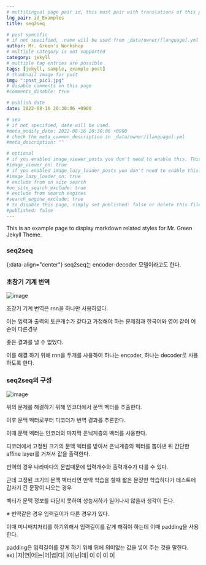 ```yaml
---
# multilingual page pair id, this must pair with translations of this page. (This name must be unique)
lng_pair: id_Examples
title: seq2seq

# post specific
# if not specified, .name will be used from _data/owner/[language].yml
author: Mr. Green's Workshop
# multiple category is not supported
category: jekyll
# multiple tag entries are possible
tags: [jekyll, sample, example post]
# thumbnail image for post
img: ":post_pic1.jpg"
# disable comments on this page
#comments_disable: true

# publish date
date: 2022-08-16 20:30:06 +0900

# seo
# if not specified, date will be used.
#meta_modify_date: 2022-08-16 20:30:06 +0900
# check the meta_common_description in _data/owner/[language].yml
#meta_description: ""

# optional
# if you enabled image_viewer_posts you don't need to enable this. This is only if image_viewer_posts = false
#image_viewer_on: true
# if you enabled image_lazy_loader_posts you don't need to enable this. This is only if image_lazy_loader_posts = false
#image_lazy_loader_on: true
# exclude from on site search
#on_site_search_exclude: true
# exclude from search engines
#search_engine_exclude: true
# to disable this page, simply set published: false or delete this file
#published: false
---
```


<!-- outline-start -->

This is an example page to display markdown related styles for Mr. Green Jekyll Theme.

<!-- outline-end -->

### seq2seq
{:data-align="center"}
seq2seq는 encoder-decoder 모델이라고도 한다.  
  
  
  
### 초창기 기계 번역
![image](https://user-images.githubusercontent.com/42092560/184919250-5eaafb53-b4c1-43bc-aee0-0316eb6bb613.png)  

초창기 기계 번역은 rnn을 하나만 사용하였다.  
  
이는 입력과 출력의 토큰개수가 같다고 가정해야 하는 문제점과 한국어와 영어 같이 어순이 다른경우  
  
좋은 결과를 낼 수 없었다.  
  
이를 해결 하기 위해 rnn을 두개를 사용하여 하나는 encoder, 하나는 decoder로 사용하도록 한다.  
  
### seq2seq의 구성
  
![image](https://user-images.githubusercontent.com/42092560/184922496-8307fe14-cd9a-466d-949e-fffdf01ebee5.png)  
  
위의 문제를 해결하기 위해 인코더에서 문맥 벡터를 추출한다.  
  
이후 문맥 벡터로부터 디코더가 번역 결과를 추론한다.  
  
이때 문맥 벡터는 인코더의 마지막 은닉계층의 벡터를 사용한다.  
  
디코더에서 고정된 크기의 문맥 벡터를 받아서 은닉계층의 벡터를 뽑아낸 뒤 간단한 affine layer를 거쳐서 값을 출력한다.  
  
번역의 경우 나라마다의 문법때문에 입력개수와 출력개수가 다를 수 있다.  
  
근데 고정된 크기의 문맥 벡터라면 만약 학습을 할때 짧은 문장만 학습하다가 테스트에 갑자기 긴 문장이 나오는 경우  
  
벡터가 문맥 정보를 다담지 못하여 성능저하가 일어나지 않을까 생각이 든다.  
  
※ 번역같은 경우 입력길이가 다른 경우가 있다.  
  
이때 미니배치처리를 하기위해서 입력길이를 같게 해줘야 하는데 이때 padding을 사용한다.  
  
padding은 입력길이를 같게 하기 위해 뒤에 의미없는 값을 넣어 주는 것을 말한다.  
ex) |자|연|어|는|어|렵|다|
    |아|닌|데| 0| 0| 0| 0|
